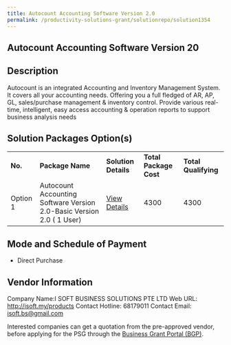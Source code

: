 ```yaml
---
title: Autocount Accounting Software Version 2.0
permalink: /productivity-solutions-grant/solutionrepo/solution1354
---
```


## Autocount Accounting Software Version 20

## Description

Autocount is an integrated Accounting and Inventory Management System. It covers all your accounting needs. Offering you a full fledged of AR, AP, GL, sales/purchase management & inventory control. Provide various real-time, intelligent, easy access accounting & operation reports to support business analysis needs

## Solution Packages Option(s)

<table>
<tr>
<td><b>No.</b></td>
<td><b>Package Name</b></td>
<td><b>Solution Details</b></td>
<td><b>Total Package Cost</b></td>
<td><b>Total Qualifying</b></td>
</tr>
<tr>
<td>Option 1</td>
<td>Autocount Accounting Software Version 2.0-Basic Version 2.0 ( 1 User)</td>
<td><a href='https://www.gobusiness.gov.sg/images/psg/DesensitisedISOFT_Annex_3CRwef12August2021-_Part_1.pdf'>View Details</a></td>
<td>4300</td>
<td>4300</td>
</tr>
</table>

## Mode and Schedule of Payment

 - Direct Purchase

## Vendor Information

 Company Name:I SOFT BUSINESS SOLUTIONS PTE LTD 
Web URL: http://isoft.my/products 
Contact Hotline: 68179011 
Contact Email: isoft.bs@gmail.com 


Interested companies can get a quotation from the pre-approved vendor, before applying for the PSG through the <a href='https://www.businessgrants.gov.sg/'>Business Grant Portal (BGP)</a>.
<script src="/jquery/resize-tables.js"></script>
